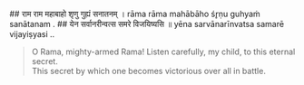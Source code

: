 <section>
<section data-markdown data-audio-src="/audio/adityahridayam/adityahridayam_3.m4a">
## राम राम महाबाहो शृणु गुह्यं सनातनम् ।
rāma rāma mahābāho śr̥ṇu guhyaṁ sanātanam .
## येन सर्वानरीन्वत्स समरे विजयिष्यसि ॥
yēna sarvānarīnvatsa samarē vijayiṣyasi ..

> O Rama, mighty-armed Rama! Listen carefully, my child, to this eternal secret.  
> This secret by which one becomes victorious over all in battle.

<!--


"O Rāma, the mighty armed! Hear the following eternal secret, by which you can conquer all the enemies in battle, my child!"

Oh Rama, mighty-armed Rama, listen to this eternal secret which will help you destroy all your enemies in battle.

O Rama', 'O Mighty armed elegant Rama', listen carefully to the eternal secret by which, 'O my child', you shall conquer all your enemies on the battle field and win against your adversaries.
-->

</section>
</section>
